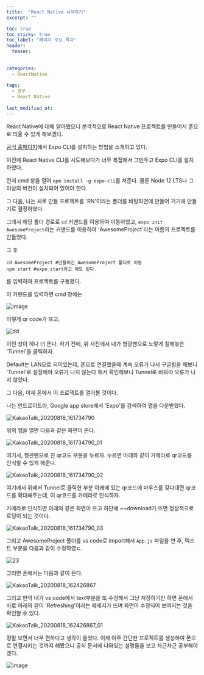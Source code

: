 ```yaml
---
title:  "React Native 시작하기"
excerpt: ""

toc: true
toc_sticky: true
toc_label: "페이지 주요 목차"
header:
  teaser: 
  
  
categories:
  - ReactNative
  
tags:
  - 공부
  - React Native
  
last_modified_at: 
---
```


React Native에 대해 알아봤으니 본격적으로 React Native 프로젝트를 만들어서 폰으로 띄울 수 있게 해보겠다.

[공식 홈페이지](https://reactnative.dev/docs/environment-setup)에서 Expo CLI를 설치하는 방법을 소개하고 있다.

이전에 React Native CLI를 시도해보다가 너무 복잡해서 그만두고 Expo CLI를 설치하였다.

먼저 cmd 창을 열어 `npm install -g expo-cli`를 쳐준다. 물론 Node 12 LTS나 그 이상의 버전이 설치되어 있어야 한다.

그 다음, 나는 새로 만들 프로젝트를 'RN'이라는 폴더를 바탕화면에 만들어 거기에 만들기로 결정하였다.

그래서 해당 폴더 경로로 `cd` 커맨드를 이용하여 이동하였고, `expo init AwesomeProject`라는 커맨드를 이용하여 
'AwesomeProject'라는 이름의 프로젝트를 만들었다.

그 후 
```
cd AwesomeProject #만들어진 AwesomeProject 폴더로 이동
npm start #expo start라고 해도 된다.
```

를 입력하여 프로젝트를 구동했다.

이 커맨드를 입력하면 cmd 창에는

![image](https://user-images.githubusercontent.com/41438361/90481817-58757900-e16d-11ea-8f7a-c52b4da7dff4.png)

이렇게 qr code가 뜨고, 

![dd](https://user-images.githubusercontent.com/41438361/90481987-9377ac80-e16d-11ea-9c7d-96ead92bd1f3.JPG)

이런 창이 하나 더 뜬다. 하기 전에, 위 사진에서 내가 형광펜으로 노랗게 칠해놓은 'Tunnel'을 클릭하자.

Default는 LAN으로 되어있는데, 폰으로 연결했을때 계속 오류가 나서 구글링을 해보니 'Tunnel'로 설정해야 오류가 나지 않는다 해서 확인해보니
Tunnel로 바꿔야 오류가 나지 않았다.

그 다음, 이제 폰에서 이 프로젝트를 열어볼 것이다.

나는 안드로이드라, Google app store에서 'Expo'를 검색하여 앱을 다운받았다.

![KakaoTalk_20200818_161734790](https://user-images.githubusercontent.com/41438361/90482609-6ed00480-e16e-11ea-8f2e-39a59271f39c.jpg)

위의 앱을 열면 다음과 같은 화면이 뜬다.

![KakaoTalk_20200818_161734790_01](https://user-images.githubusercontent.com/41438361/90482655-83140180-e16e-11ea-944d-eab303219e53.jpg)

여기서, 형관펜으로 친 qr코드 부분을 누르자. 누르면 아래와 같이 카메라로 qr코드를 인식할 수 있게 해준다.

![KakaoTalk_20200818_161734790_02](https://user-images.githubusercontent.com/41438361/90482701-98892b80-e16e-11ea-9109-6cdefcd47005.jpg)

여기에서 위에서 Tunnel로 클릭한 부분 아래에 있는 qr코드에 마우스를 갖다대면 qr코드를 확대해주는데, 이 qr코드를 카메라로 인식하자.

카메라로 인식하면 아래와 같은 화면이 뜨고 하단에 ~~download가 뜨면 정상적으로 로딩이 되는 것이다.

![KakaoTalk_20200818_161734790_03](https://user-images.githubusercontent.com/41438361/90482812-c0788f00-e16e-11ea-9df7-0fd4ffeb30b9.jpg)

그리고 AwesomeProject 폴더를 vs code로 import해서 `App.js` 파일을 연 후, 텍스트 부분을 다음과 같이 수정하였ㄷ.

![23](https://user-images.githubusercontent.com/41438361/90483274-72b05680-e16f-11ea-9f6f-072eb71336af.JPG)

그러면 폰에서는 다음과 같이 뜬다.

![KakaoTalk_20200818_162426867](https://user-images.githubusercontent.com/41438361/90483331-8491f980-e16f-11ea-86c4-dd846cc7df36.jpg)

그리고 만약 내가 vs code에서 text부분을 또 수정해서 그냥 저장하기만 하면 폰에서 바로 아래와 같이 'Refreshing'이라는 메세지가 뜨며 화면이 수정되어 보여지는 것을 확인할 수 있다.

![KakaoTalk_20200818_162426867_01](https://user-images.githubusercontent.com/41438361/90483435-aab79980-e16f-11ea-9509-48f076f85a0e.jpg)

정말 보면서 너무 편하다고 생각이 들었다. 이제 아주 간단한 프로젝트를 생성하여 폰으로 연결시키는 것까지 해봤으니
공식 문서에 나와있는 설명들을 보고 차근차근 공부해야겠다.

![image](https://user-images.githubusercontent.com/41438361/90485901-2404bb80-e173-11ea-8aaf-141b0555134b.png)
